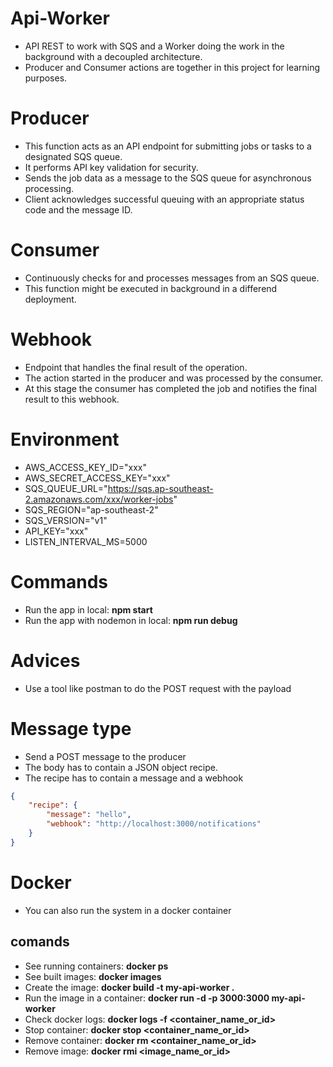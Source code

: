 # Api-Worker
+ API REST to work with SQS and a Worker doing the work in the background with a decoupled architecture.
+ Producer and Consumer actions are together in this project for learning purposes.

# Producer
+ This function acts as an API endpoint for submitting jobs or tasks to a designated SQS queue.
+ It performs API key validation for security.
+ Sends the job data as a message to the SQS queue for asynchronous processing.
+ Client acknowledges successful queuing with an appropriate status code and the message ID.

# Consumer
+ Continuously checks for and processes messages from an SQS queue.
+ This function might be executed in background in a differend deployment.

# Webhook
+ Endpoint that handles the final result of the operation.
+ The action started in the producer and was processed by the consumer.
+ At this stage the consumer has completed the job and notifies the final result to this webhook.

# Environment
+ AWS_ACCESS_KEY_ID="xxx"
+ AWS_SECRET_ACCESS_KEY="xxx"
+ SQS_QUEUE_URL="https://sqs.ap-southeast-2.amazonaws.com/xxx/worker-jobs"
+ SQS_REGION="ap-southeast-2"
+ SQS_VERSION="v1"
+ API_KEY="xxx"
+ LISTEN_INTERVAL_MS=5000

# Commands
+ Run the app in local: **npm start**
+ Run the app with nodemon in local: **npm run debug**

# Advices
+ Use a tool like postman to do the POST request with the payload

# Message type
+ Send a POST message to the producer
+ The body has to contain a JSON object recipe.
+ The recipe has to contain a message and a webhook
```json
{
    "recipe": {
        "message": "hello",
        "webhook": "http://localhost:3000/notifications"
    }
}
```

# Docker
+ You can also run the system in a docker container
## comands
+ See running containers: **docker ps**
+ See built images: **docker images**
+ Create the image: **docker build -t my-api-worker .**
+ Run the image in a container: **docker run -d -p 3000:3000 my-api-worker**
+ Check docker logs: **docker logs -f <container_name_or_id>**
+ Stop container: **docker stop <container_name_or_id>**
+ Remove container: **docker rm <container_name_or_id>**
+ Remove image: **docker rmi <image_name_or_id>**